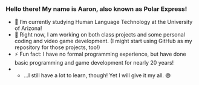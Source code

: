 ### Hello there!  My name is Aaron, also known as Polar Express!

- 🌱 I’m currently studying Human Language Technology at the University of Arizona!
- 🔭 Right now, I am working on both class projects and some personal coding and video game development.  (I might start using GitHub as my repository for those projects, too!)
- ⚡ Fun fact: I have no formal programming experience, but have done basic programming and game development for nearly 20 years!
- - ...I still have a lot to learn, though!  Yet I will give it my all. 😄

<!--
**IAmPolarExpress/IAmPolarExpress** is a ✨ _special_ ✨ repository because its `README.md` (this file) appears on your GitHub profile.

Here are some ideas to get you started:

- 🔭 I’m currently working on ...
- 🌱 I’m currently learning ...
- 👯 I’m looking to collaborate on ...
- 🤔 I’m looking for help with ...
- 💬 Ask me about ...
- 📫 How to reach me: ...
- 😄 Pronouns: ...
- ⚡ Fun fact: ...
-->
